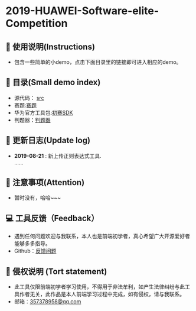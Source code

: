 # 2019-HUAWEI-Software-elite-Competition

## 👻 使用说明(Instructions)
- 包含一些简单的小demo，点击下面目录里的链接即可进入相应的demo。

## 📖 目录(Small demo index)

- 源代码： [src](https://happycoding1024.github.io/Daily-Small-Item/EightTrigrams/EightTrigrams.html)
- 赛题:[赛题](https://happycoding1024.github.io/Daily-Small-Item/PureCSSPencil/PureCSSPencil.html)
- 华为官方工具包:[初赛SDK](https://happycoding1024.github.io/Daily-Small-Item/PureCSSCloud/PureCSSCloud.html)
- 判题器：[判题器](https://happycoding1024.github.io/Daily-Small-Item/RegulationExpressionTool/正则表达式的测试工具.html)

## 🔔 更新日志(Update log)

- **2019-08-21** : 新上传正则表达式工具.
<br>......

## 🚀 注意事项(Attention)
- 暂时没有，哈哈~~~

## 💻 工具反馈（Feedback）
- 遇到任何问题欢迎与我联系，本人也是前端初学者，真心希望广大开源爱好者能够多多指导。
- Github：[反馈问题](https://github.com/happyCoding1024/FrontendLearningTool/issues)

## 📜 侵权说明 (Tort statement)
- 此工具仅限前端初学者学习使用，不得用于非法牟利，如产生法律纠纷与此工具作者无关，此作品是本人前端学习过程中完成，如有侵权，请与我联系。
- 邮箱：357378958@qq.com

